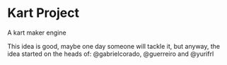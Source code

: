 Kart Project
===========

A kart maker engine

This idea is good, maybe one day someone will tackle it, but anyway, the idea started on the heads of:
@gabrielcorado, @guerreiro and @yurifrl
